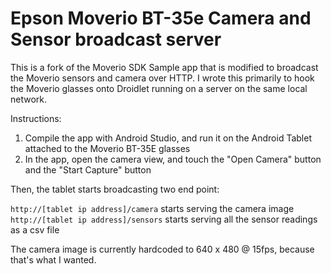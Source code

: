 # Epson Moverio BT-35e Camera and Sensor broadcast server

This is a fork of the Moverio SDK Sample app that is modified to broadcast the Moverio sensors and camera over HTTP.
I wrote this primarily to hook the Moverio glasses onto Droidlet running on a server on the same local network.

Instructions:

1. Compile the app with Android Studio, and run it on the Android Tablet attached to the Moverio BT-35E glasses
2. In the app, open the camera view, and touch the "Open Camera" button and the "Start Capture" button


Then, the tablet starts broadcasting two end point:

`http://[tablet ip address]/camera` starts serving the camera image
`http://[tablet ip address]/sensors` starts serving all the sensor readings as a csv file

The camera image is currently hardcoded to 640 x 480 @ 15fps, because that's what I wanted.
